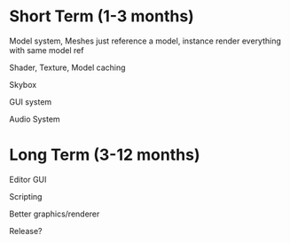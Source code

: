 # Short Term (1-3 months)

Model system, Meshes just reference a model, instance render everything with same model ref

Shader, Texture, Model caching

Skybox

GUI system

Audio System

# Long Term (3-12 months)

Editor GUI

Scripting

Better graphics/renderer

Release?
